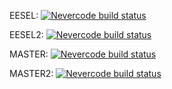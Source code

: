 EESEL: [![Nevercode build status](https://app.nevercode.io/api/projects/df6e077f-426b-433b-b4b4-3b6a52438c5c/workflows/a63ec577-62e3-404a-a463-91aaec688afc/status_badge.svg?branch=eesel)](https://app.nevercode.io/#/project/df6e077f-426b-433b-b4b4-3b6a52438c5c/workflow/a63ec577-62e3-404a-a463-91aaec688afc/latestBuild?branch=eesel)

EESEL2: [![Nevercode build status](https://app.nevercode.io/api/projects/df6e077f-426b-433b-b4b4-3b6a52438c5c/workflows/a63ec577-62e3-404a-a463-91aaec688afc/status_badge.svg?branch=eesel&v=2)](https://app.nevercode.io/#/project/df6e077f-426b-433b-b4b4-3b6a52438c5c/workflow/a63ec577-62e3-404a-a463-91aaec688afc/latestBuild?branch=eesel)


MASTER: [![Nevercode build status](https://app.nevercode.io/api/projects/df6e077f-426b-433b-b4b4-3b6a52438c5c/workflows/a63ec577-62e3-404a-a463-91aaec688afc/status_badge.svg?branch=master)](https://app.nevercode.io/#/project/df6e077f-426b-433b-b4b4-3b6a52438c5c/workflow/a63ec577-62e3-404a-a463-91aaec688afc/latestBuild?branch=master)

MASTER2: [![Nevercode build status](https://app.nevercode.io/api/projects/df6e077f-426b-433b-b4b4-3b6a52438c5c/workflows/a63ec577-62e3-404a-a463-91aaec688afc/status_badge.svg?branch=master&v=2)](https://app.nevercode.io/#/project/df6e077f-426b-433b-b4b4-3b6a52438c5c/workflow/a63ec577-62e3-404a-a463-91aaec688afc/latestBuild?branch=master)
